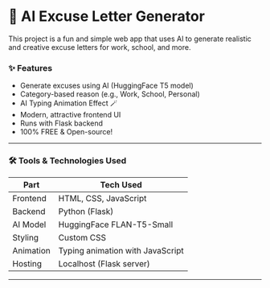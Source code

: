 # 🤖 AI Excuse Letter Generator

This project is a fun and simple web app that uses AI to generate realistic and creative excuse letters for work, school, and more.

### ✨ Features
- Generate excuses using AI (HuggingFace T5 model)
- Category-based reason (e.g., Work, School, Personal)
- AI Typing Animation Effect 🪄
- Modern, attractive frontend UI
- Runs with Flask backend
- 100% FREE & Open-source!

---

### 🛠️ Tools & Technologies Used

| Part      | Tech Used                        |
|-----------|----------------------------------|
| Frontend  | HTML, CSS, JavaScript            |
| Backend   | Python (Flask)                   |
| AI Model  | HuggingFace FLAN-T5-Small        |
| Styling   | Custom CSS                       |
| Animation | Typing animation with JavaScript |
| Hosting   | Localhost (Flask server)         |

---


